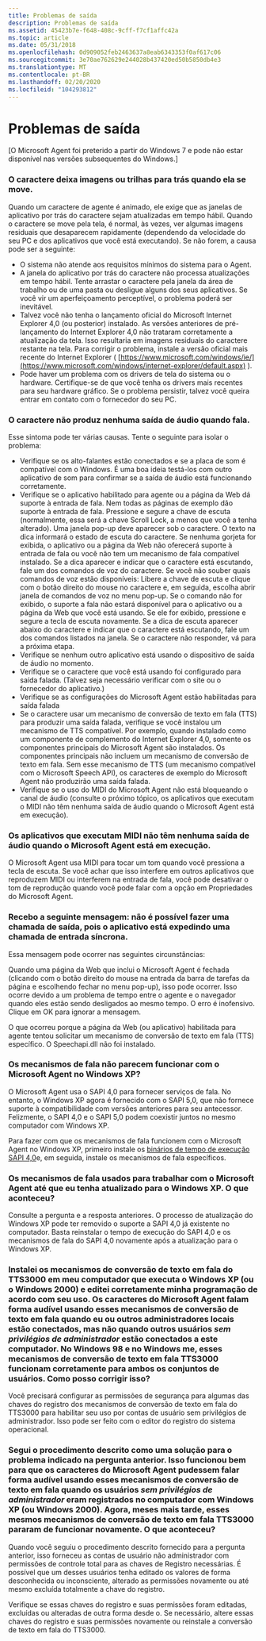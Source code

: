 ```yaml
---
title: Problemas de saída
description: Problemas de saída
ms.assetid: 45423b7e-f648-408c-9cff-f7cf1affc42a
ms.topic: article
ms.date: 05/31/2018
ms.openlocfilehash: 0d909052feb2463637a8eab6343353f0af617c06
ms.sourcegitcommit: 3e70ae762629e244028b437420ed50b5850db4e3
ms.translationtype: MT
ms.contentlocale: pt-BR
ms.lasthandoff: 02/20/2020
ms.locfileid: "104293812"
---
```

# <a name="output-problems"></a>Problemas de saída

\[O Microsoft Agent foi preterido a partir do Windows 7 e pode não estar disponível nas versões subsequentes do Windows.\]

### <a name="the-character-leaves-images-or-trails-behind-when-it-moves"></a>O caractere deixa imagens ou trilhas para trás quando ela se move.

Quando um caractere de agente é animado, ele exige que as janelas de aplicativo por trás do caractere sejam atualizadas em tempo hábil. Quando o caractere se move pela tela, é normal, às vezes, ver algumas imagens residuais que desaparecem rapidamente (dependendo da velocidade do seu PC e dos aplicativos que você está executando). Se não forem, a causa pode ser a seguinte:

-   O sistema não atende aos requisitos mínimos do sistema para o Agent.
-   A janela do aplicativo por trás do caractere não processa atualizações em tempo hábil. Tente arrastar o caractere pela janela da área de trabalho ou de uma pasta ou desligue alguns dos seus aplicativos. Se você vir um aperfeiçoamento perceptível, o problema poderá ser inevitável.
-   Talvez você não tenha o lançamento oficial do Microsoft Internet Explorer 4,0 (ou posterior) instalado. As versões anteriores de pré-lançamento do Internet Explorer 4,0 não trataram corretamente a atualização da tela. Isso resultaria em imagens residuais do caractere restante na tela. Para corrigir o problema, instale a versão oficial mais recente do Internet Explorer ( [https://www.microsoft.com/windows/ie/](https://www.microsoft.com/windows/internet-explorer/default.aspx) ).
-   Pode haver um problema com os drivers de tela do sistema ou o hardware. Certifique-se de que você tenha os drivers mais recentes para seu hardware gráfico. Se o problema persistir, talvez você queira entrar em contato com o fornecedor do seu PC.

### <a name="the-character-doesnt-produce-any-audio-output-when-it-speaks"></a>O caractere não produz nenhuma saída de áudio quando fala.

Esse sintoma pode ter várias causas. Tente o seguinte para isolar o problema:

-   Verifique se os alto-falantes estão conectados e se a placa de som é compatível com o Windows. É uma boa ideia testá-los com outro aplicativo de som para confirmar se a saída de áudio está funcionando corretamente.
-   Verifique se o aplicativo habilitado para agente ou a página da Web dá suporte à entrada de fala. Nem todas as páginas de exemplo dão suporte à entrada de fala. Pressione e segure a chave de escuta (normalmente, essa será a chave Scroll Lock, a menos que você a tenha alterado). Uma janela pop-up deve aparecer sob o caractere. O texto na dica informará o estado de escuta do caractere. Se nenhuma gorjeta for exibida, o aplicativo ou a página da Web não oferecerá suporte à entrada de fala ou você não tem um mecanismo de fala compatível instalado. Se a dica aparecer e indicar que o caractere está escutando, fale um dos comandos de voz do caractere. Se você não souber quais comandos de voz estão disponíveis: Libere a chave de escuta e clique com o botão direito do mouse no caractere e, em seguida, escolha abrir janela de comandos de voz no menu pop-up. Se o comando não for exibido, o suporte a fala não estará disponível para o aplicativo ou a página da Web que você está usando. Se ele for exibido, pressione e segure a tecla de escuta novamente. Se a dica de escuta aparecer abaixo do caractere e indicar que o caractere está escutando, fale um dos comandos listados na janela. Se o caractere não responder, vá para a próxima etapa.
-   Verifique se nenhum outro aplicativo está usando o dispositivo de saída de áudio no momento.
-   Verifique se o caractere que você está usando foi configurado para saída falada. (Talvez seja necessário verificar com o site ou o fornecedor do aplicativo.)
-   Verifique se as configurações do Microsoft Agent estão habilitadas para saída falada
-   Se o caractere usar um mecanismo de conversão de texto em fala (TTS) para produzir uma saída falada, verifique se você instalou um mecanismo de TTS compatível. Por exemplo, quando instalado como um componente de complemento do Internet Explorer 4,0, somente os componentes principais do Microsoft Agent são instalados. Os componentes principais não incluem um mecanismo de conversão de texto em fala. Sem esse mecanismo de TTS (um mecanismo compatível com o Microsoft Speech API), os caracteres de exemplo do Microsoft Agent não produzirão uma saída falada.
-   Verifique se o uso do MIDI do Microsoft Agent não está bloqueando o canal de áudio (consulte o próximo tópico, os aplicativos que executam o MIDI não têm nenhuma saída de áudio quando o Microsoft Agent está em execução).

### <a name="applications-that-play-midi-have-no-audio-output-when-microsoft-agent-is-running"></a>Os aplicativos que executam MIDI não têm nenhuma saída de áudio quando o Microsoft Agent está em execução.

O Microsoft Agent usa MIDI para tocar um tom quando você pressiona a tecla de escuta. Se você achar que isso interfere em outros aplicativos que reproduzem MIDI ou interferem na entrada de fala, você pode desativar o tom de reprodução quando você pode falar com a opção em Propriedades do Microsoft Agent.

### <a name="i-get-the-following-message-an-outgoing-call-cannot-be-made-since-the-application-is-dispatching-an-input-synchronous-call"></a>Recebo a seguinte mensagem: não é possível fazer uma chamada de saída, pois o aplicativo está expedindo uma chamada de entrada síncrona.

Essa mensagem pode ocorrer nas seguintes circunstâncias:

Quando uma página da Web que inclui o Microsoft Agent é fechada (clicando com o botão direito do mouse na entrada da barra de tarefas da página e escolhendo fechar no menu pop-up), isso pode ocorrer. Isso ocorre devido a um problema de tempo entre o agente e o navegador quando eles estão sendo desligados ao mesmo tempo. O erro é inofensivo. Clique em OK para ignorar a mensagem.

O que ocorreu porque a página da Web (ou aplicativo) habilitada para agente tentou solicitar um mecanismo de conversão de texto em fala (TTS) específico. O Speechapi.dll não foi instalado.

### <a name="the-speech-engines-dont-seem-to-work-with-microsoft-agent-in-windows-xp"></a>Os mecanismos de fala não parecem funcionar com o Microsoft Agent no Windows XP?

O Microsoft Agent usa o SAPI 4,0 para fornecer serviços de fala. No entanto, o Windows XP agora é fornecido com o SAPI 5,0, que não fornece suporte à compatibilidade com versões anteriores para seu antecessor. Felizmente, o SAPI 4,0 e o SAPI 5,0 podem coexistir juntos no mesmo computador com Windows XP.

Para fazer com que os mecanismos de fala funcionem com o Microsoft Agent no Windows XP, primeiro instale os [binários de tempo de execução SAPI 4,0](https://activex.microsoft.com/activex/controls/sapi/spchapi.exe)e, em seguida, instale os mecanismos de fala específicos.

### <a name="the-speech-engines-used-to-work-with-microsoft-agent-until-i-upgraded-to-windows-xp-what-happened"></a>Os mecanismos de fala usados para trabalhar com o Microsoft Agent até que eu tenha atualizado para o Windows XP. O que aconteceu?

Consulte a pergunta e a resposta anteriores. O processo de atualização do Windows XP pode ter removido o suporte a SAPI 4,0 já existente no computador. Basta reinstalar o tempo de execução do SAPI 4,0 e os mecanismos de fala do SAPI 4,0 novamente após a atualização para o Windows XP.

### <a name="i-installed-the-tts3000-text-to-speech-engines-onto-my-computer-that-runs-windows-xp-or-windows-2000-and-correctly-edited-my-programming-accordingly-for-their-use-the-microsoft-agent-characters-speak-audibly-using-these-tts3000-text-to-speech-engines-when-i-or-other-local-administrators-are-logged-in-but-not-when-other-users-without-administrator-privileges-are-logged-into-this-computer-on-windows-98-and-windows-me-these-tts3000-text-to-speech-engines-work-correctly-for-both-sets-of-users-how-can-i-fix-this"></a>Instalei os mecanismos de conversão de texto em fala do TTS3000 em meu computador que executa o Windows XP (ou o Windows 2000) e editei corretamente minha programação de acordo com seu uso. Os caracteres do Microsoft Agent falam forma audível usando esses mecanismos de conversão de texto em fala quando eu ou outros administradores locais estão conectados, mas não quando outros usuários *sem privilégios de administrador* estão conectados a este computador. No Windows 98 e no Windows me, esses mecanismos de conversão de texto em fala TTS3000 funcionam corretamente para ambos os conjuntos de usuários. Como posso corrigir isso?

Você precisará configurar as permissões de segurança para algumas das chaves do registro dos mecanismos de conversão de texto em fala do TTS3000 para habilitar seu uso por contas de usuário sem privilégios de administrador. Isso pode ser feito com o editor do registro do sistema operacional.

### <a name="i-followed-the-procedure-described-as-a-solution-to-the-problem-stated-in-the-previous-question-this-worked-fine-so-that-the-microsoft-agent-characters-could-speak-audibly-using-these-tts3000-text-to-speech-engines-when-users-without-administrator-privileges-were-logged-into-the-windows-xp-or-windows-2000-computer-now-months-later-these-same-tts3000-text-to-speech-engines-have-stopped-working-again-what-happened"></a>Segui o procedimento descrito como uma solução para o problema indicado na pergunta anterior. Isso funcionou bem para que os caracteres do Microsoft Agent pudessem falar forma audível usando esses mecanismos de conversão de texto em fala quando os usuários *sem privilégios de administrador* eram registrados no computador com Windows XP (ou Windows 2000). Agora, meses mais tarde, esses mesmos mecanismos de conversão de texto em fala TTS3000 pararam de funcionar novamente. O que aconteceu?

Quando você seguiu o procedimento descrito fornecido para a pergunta anterior, isso forneceu as contas de usuário não administrador com permissões de controle total para as chaves de Registro necessárias. É possível que um desses usuários tenha editado os valores de forma desconhecida ou inconsciente, alterado as permissões novamente ou até mesmo excluída totalmente a chave do registro.

Verifique se essas chaves do registro e suas permissões foram editadas, excluídas ou alteradas de outra forma desde o. Se necessário, altere essas chaves do registro e suas permissões novamente ou reinstale a conversão de texto em fala do TTS3000.

 

 




